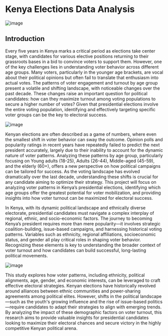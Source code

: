 # Kenya Elections Data Analysis
![image](https://github.com/user-attachments/assets/32536584-a0bc-484e-aa38-b5ed3782059b)

## Introduction
Every five years in Kenya marks a critical period as elections take center stage, with candidates for various elective positions returning to their grassroots bases in a bid to convince voters to support them. However, one of the key challenges lies in understanding voter behavior across different age groups. Many voters, particularly in the younger age brackets, are vocal about their political opinions but often fail to translate that enthusiasm into actual votes. The patterns of voter engagement and turnout by age group present a volatile and shifting landscape, with noticeable changes over the past decade. These changes raise an important question for political candidates: how can they maximize turnout among voting populations to secure a higher number of votes? Given that presidential elections involve the entire voting population, identifying and effectively targeting specific voter groups can be the key to electoral success.

![image](https://github.com/user-attachments/assets/302e4eca-41cc-4200-823b-8b58419e81d7)

Kenyan elections are often described as a game of numbers, where even the smallest shift in voter behavior can sway the outcome. Opinion polls and popularity ratings in recent years have repeatedly failed to predict the next president accurately, largely due to their inability to account for the dynamic nature of voter patterns. Analyzing these patterns by age group, particularly focusing on Young adults (18-25), Adults (26-44), Middle-aged (45-59), and the elderly (60+), offers a new perspective on how political campaigns can be tailored for success. As the voting landscape has evolved dramatically over the last decade, understanding these shifts is crucial for any candidate aiming to optimize their strategy. This project will focus on analyzing voter patterns in Kenya’s presidential elections, identifying which age groups offer the greatest potential for voter mobilization, and providing insights into how voter turnout can be maximized for electoral success.

In Kenya, with its dynamic political landscape and ethnically diverse electorate, presidential candidates must navigate a complex interplay of regional, ethnic, and socio-economic factors. The journey to becoming Kenya’s president requires more than mere popularity—it involves strategic coalition-building, issue-based campaigns, and harnessing historical voting patterns. Variables such as ethnicity, regional affiliations, socioeconomic status, and gender all play critical roles in shaping voter behavior. Recognizing these elements is key to understanding the broader context of voter turnout and how candidates can build successful, long-lasting political movements.

![image](https://github.com/user-attachments/assets/33a7b1ea-63d7-47d3-b61e-94fe180780df)

This study explores how voter patterns, including ethnicity, political alignments, age, gender, and economic interests, can be leveraged to craft effective electoral strategies. Kenyan elections have historically revolved around alliances between ethnic communities and power-sharing agreements among political elites. However, shifts in the political landscape—such as the youth's growing influence and the rise of issue-based politics—require candidates to adapt their strategies to align with emerging trends. By analyzing the impact of these demographic factors on voter turnout, this research aims to provide valuable insights for presidential candidates looking to maximize their electoral chances and secure victory in the highly competitive Kenyan political arena.
